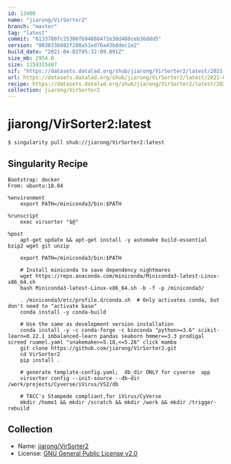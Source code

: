 ```yaml
---
id: 13408
name: "jiarong/VirSorter2"
branch: "master"
tag: "latest"
commit: "6133788fc25306fb94880472e30d480ceb36ddd5"
version: "003833b882f288a51ed76a43bddec1e2"
build_date: "2021-04-02T05:32:09.891Z"
size_mb: 2954.0
size: 1159315487
sif: "https://datasets.datalad.org/shub/jiarong/VirSorter2/latest/2021-04-02-6133788f-003833b8/003833b882f288a51ed76a43bddec1e2.sif"
url: https://datasets.datalad.org/shub/jiarong/VirSorter2/latest/2021-04-02-6133788f-003833b8/
recipe: https://datasets.datalad.org/shub/jiarong/VirSorter2/latest/2021-04-02-6133788f-003833b8/Singularity
collection: jiarong/VirSorter2
---
```


# jiarong/VirSorter2:latest

```bash
$ singularity pull shub://jiarong/VirSorter2:latest
```

## Singularity Recipe

```singularity
Bootstrap: docker
From: ubuntu:18.04

%environment
    export PATH=/miniconda3/bin:$PATH

%runscript
    exec virsorter "$@"

%post
    apt-get update && apt-get install -y automake build-essential bzip2 wget git unzip

    export PATH=/miniconda3/bin:$PATH

    # Install miniconda to save dependency nightmares
    wget https://repo.anaconda.com/miniconda/Miniconda3-latest-Linux-x86_64.sh
    bash Miniconda3-latest-Linux-x86_64.sh -b -f -p /miniconda3/

    . /miniconda3/etc/profile.d/conda.sh  # Only activates conda, but don't need to "activate base"
    conda install -y conda-build

    # Use the same as development version installation
    conda install -y -c conda-forge -c bioconda "python>=3.6" scikit-learn=0.22.1 imbalanced-learn pandas seaborn hmmer==3.3 prodigal screed ruamel.yaml "snakemake>=5.18,<=5.26" click mamba
    git clone https://github.com/jiarong/VirSorter2.git
    cd VirSorter2
    pip install .

    # generate template-config.yaml;  db_dir ONLY for cyverse  app
    virsorter config --init-source --db-dir /work/projects/Cyverse/iVirus/VS2/db
 
    # TACC's Stampede compliant,for iVirus/CyVerse
    mkdir /home1 && mkdir /scratch && mkdir /work && mkdir /trigger-rebuild
```

## Collection

 - Name: [jiarong/VirSorter2](https://github.com/jiarong/VirSorter2)
 - License: [GNU General Public License v2.0](https://api.github.com/licenses/gpl-2.0)

